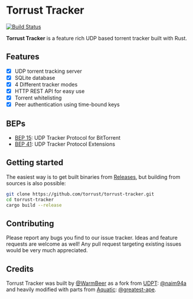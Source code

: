 # Torrust Tracker

[![Build Status](https://app.travis-ci.com/torrust/torrust-tracker.svg?branch=master)](https://app.travis-ci.com/torrust/torrust-tracker)

__Torrust Tracker__ is a feature rich UDP based torrent tracker built with Rust.

## Features
* [X] UDP torrent tracking server
* [X] SQLite database
* [X] 4 Different tracker modes
* [X] HTTP REST API for easy use
* [X] Torrent whitelisting
* [X] Peer authentication using time-bound keys

## BEPs
* [BEP 15](http://www.bittorrent.org/beps/bep_0015.html): UDP Tracker Protocol for BitTorrent
* [BEP 41](http://bittorrent.org/beps/bep_0041.html): UDP Tracker Protocol Extensions


## Getting started
The easiest way is to get built binaries from [Releases](https://github.com/torrust/torrust-tracker/releases),
but building from sources is also possible:

```bash
git clone https://github.com/torrust/torrust-tracker.git
cd torrust-tracker
cargo build --release
```

## Contributing
Please report any bugs you find to our issue tracker. Ideas and feature requests are welcome as well!
Any pull request targeting existing issues would be very much appreciated.

## Credits
Torrust Tracker was built by [@WarmBeer](https://github.com/WarmBeer) 
as a fork from [UDPT](https://github.com/naim94a/udpt): [@naim94a](https://github.com/naim94a) 
and heavily modified with parts from [Aquatic](https://github.com/greatest-ape/aquatic): [@greatest-ape](https://github.com/greatest-ape).
